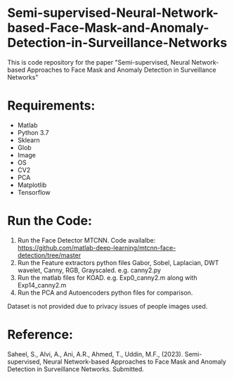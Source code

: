 # Semi-supervised-Neural-Network-based-Face-Mask-and-Anomaly-Detection-in-Surveillance-Networks
This is code repository for the paper "Semi-supervised, Neural Network-based Approaches to Face Mask and Anomaly Detection in Surveillance Networks"
# Requirements:
* Matlab
* Python 3.7
* Sklearn 
* Glob
* Image
* OS
* CV2
* PCA
* Matplotlib
* Tensorflow

# Run the Code:
1. Run the Face Detector MTCNN. Code availalbe: https://github.com/matlab-deep-learning/mtcnn-face-detection/tree/master
2. Run the Feature extractors python files Gabor, Sobel, Laplacian, DWT wavelet, Canny, RGB, Grayscaled. e.g. canny2.py
3. Run the matlab files for KOAD. e.g. Exp0_canny2.m along with Exp14_canny2.m
4. Run the PCA and Autoencoders python files for comparison.

Dataset is not provided due to privacy issues of people images used.

# Reference:
Saheel, S., Alvi, A., Ani, A.R., Ahmed, T., Uddin, M.F., (2023). Semi-supervised, Neural Network-based Approaches to Face Mask and Anomaly Detection in Surveillance Networks. Submitted.
